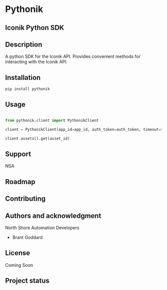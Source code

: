 # Pythonik

## Iconik Python SDK

## Description

A python SDK for the Iconik API. Provides convenient methods for interacting with the Iconik API.

## Installation

```bash
pip install pythonik
```

## Usage

```python

from pythonik.client import PythonikClient

client = PythonikClient(app_id=app_id, auth_token=auth_token, timeout=5)

client.assets().get(asset_id)

```

## Support

NSA

## Roadmap

## Contributing

## Authors and acknowledgment

North Shore Automation Developers

- Brant Goddard

## License

Coming Soon

## Project status
